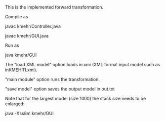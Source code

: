 This is the implemented forward transformation. 

Compile as 

javac kmehr/Controller.java

javac kmehr/GUI.java

Run as 

java kmehr/GUI

The "load XML model" option loads in.xmi (XML format input model such as inKMEHR1.xmi). 

"main module" option runs the transformation.

"save model" option saves the output model in out.txt

Note that for  the largest model (size 1000) the stack size needs to be enlarged: 

java -Xss8m kmehr/GUI
